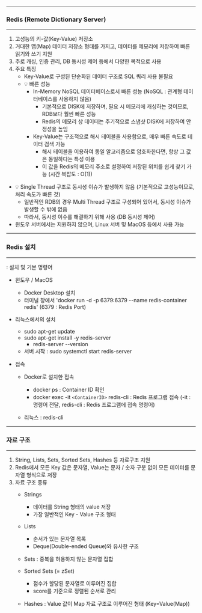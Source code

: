 -----
### Redis (Remote Dictionary Server)
-----
1. 고성능의 키-값(Key-Value) 저장소
2. 거대한 맵(Map) 데이터 저장소 형태를 가지고, 데이터를 메모리에 저장하여 빠른 읽기와 쓰기 지원
3. 주로 캐싱, 인증 관리, DB 동시성 제어 등에서 다양한 목적으로 사용
4. 주요 특징
   - Key-Value로 구성된 단순화된 데이터 구조로 SQL 쿼리 사용 불필요
   - 💡 빠른 성능
     + In-Memory NoSQL 데이터베이스로서 빠른 성능 (NoSQL : 관계형 데이터베이스를 사용하지 않음)
       * 기본적으로 DISK에 저장하며, 필요 시 메모리에 캐싱하는 것이므로, RDB보다 훨씬 빠른 성능
       * Redis의 메모리 상 데이터는 주기적으로 스냅샷 DISK에 저장하여 안정성을 높임
     + Key-Value는 구조적으로 해시 테이블을 사용함으로, 매우 빠른 속도로 데이터 검색 가능
       * 해시 테이블을 이용하여 동일 알고리즘으로 암호화한다면, 항상 그 값은 동일하다는 특성 이용
       * 이 값을 Redis의 메모리 주소로 설정하여 저장된 위치를 쉽게 찾기 가능 (시간 복잡도 : O(1))
    
  - 💡 Single Thread 구조로 동시성 이슈가 발생하지 않음 (기본적으로 고성능이므로, 처리 속도가 빠른 것)
    + 일반적인 RDB의 경우 Multi Thread 구조로 구성되어 있어서, 동시성 이슈가 발생할 수 밖에 없음
    + 따라서, 동시성 이슈를 해결하기 위해 사용 (DB 동시성 제어)
  - 윈도우 서버에서는 지원하지 않으며, Linux 서버 및 MacOS 등에서 사용 가능

-----
### Redis 설치
-----
: 설치 및 기본 명령어
   - 윈도우 / MacOS
     + Docker Desktop 설치
     + 터미널 창에서 'docker run -d -p 6379:6379 --name redis-container redis' (6379 : Redis Port)

   - 리눅스에서의 설치
     + sudo apt-get update
     + sudo apt-get install -y redis-server
       * redis-server --version
     + 서버 시작 : sudo systemctl start redis-server

   - 접속
     + Docker로 설치한 접속
       * docker ps : Container ID 확인
       * docker exec -it ```<ContainerID>``` redis-cli : Redis 프로그램 접속 (-it : 명령어 전달, redis-cli : Redis 프로그램에 접속 명령어)

     + 리눅스 : redis-cli

-----
### 자료 구조
-----
1. String, Lists, Sets, Sorted Sets, Hashes 등 자료구조 지원
2. Redis에서 모든 Key 값은 문자열, Value는 문자 / 숫자 구분 없이 모든 데이터를 문자열 형식으로 저장
3. 자료 구조 종류
   - Strings
     + 데이터를 String 형태의 value 저장
     + 가장 일반적인 Key - Value 구조 형태

   - Lists
     + 순서가 있는 문자열 목록
     + Deque(Double-ended Queue)와 유사한 구조
  
   - Sets : 중복을 허용하지 않는 문자열 집합
   - Sorted Sets (= zSet)
     + 점수가 할당된 문자열로 이루어진 집합
     + score를 기준으로 정렬된 순서로 관리

   - Hashes : Value 값이 Map 자료 구조로 이루어진 형태 (Key=Value(Map))
